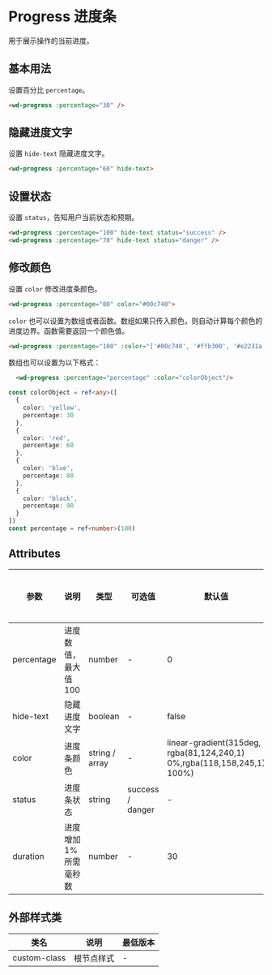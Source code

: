 <frame/>

#  Progress 进度条


用于展示操作的当前进度。



## 基本用法

设置百分比 `percentage`。

```html
<wd-progress :percentage="30" />
```

## 隐藏进度文字

设置 `hide-text` 隐藏进度文字。

```html
<wd-progress :percentage="60" hide-text>
```

## 设置状态

设置 `status`，告知用户当前状态和预期。

```html
<wd-progress :percentage="100" hide-text status="success" />
<wd-progress :percentage="70" hide-text status="danger" />
```

## 修改颜色

设置 `color` 修改进度条颜色。

```html
<wd-progress :percentage="80" color="#00c740">
```

`color` 也可以设置为数组或者函数。数组如果只传入颜色，则自动计算每个颜色的进度边界。函数需要返回一个颜色值。

```html
<wd-progress :percentage="100" :color="['#00c740', '#ffb300', '#e2231a', '#0083ff']" />
```

数组也可以设置为以下格式：

```html
  <wd-progress :percentage="percentage" :color="colorObject"/>
```

```typescript
const colorObject = ref<any>([
  {
    color: 'yellow',
    percentage: 30
  },
  {
    color: 'red',
    percentage: 60
  },
  {
    color: 'blue',
    percentage: 80
  },
  {
    color: 'black',
    percentage: 90
  }
])
const percentage = ref<number>(100)
```

## Attributes

| 参数 | 说明 | 类型 | 可选值 | 默认值 | 最低版本 |
|-----|-----|------|-------|-------|--------|
| percentage | 进度数值，最大值100 | number | - | 0 | - |
| hide-text | 隐藏进度文字 | boolean | - | false | - |
| color | 进度条颜色 | string / array | - | linear-gradient(315deg, rgba(81,124,240,1) 0%,rgba(118,158,245,1) 100%) | - |
| status | 进度条状态 | string | success / danger | - | - |
| duration | 进度增加1%所需毫秒数 | number | - | 30 | - |

## 外部样式类

| 类名 | 说明 | 最低版本 |
|-----|------|--------|
| custom-class | 根节点样式 | - |

